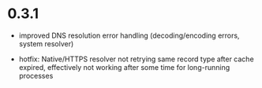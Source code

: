 # 0.3.1

* improved DNS resolution error handling (decoding/encoding errors, system resolver)

* hotfix: Native/HTTPS resolver not retrying same record type after cache expired, effectively not working after some time for long-running processes

